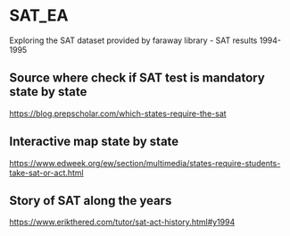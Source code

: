 # SAT_EA
Exploring the SAT dataset provided by faraway library - SAT results 1994-1995

## Source where check if SAT test is mandatory state by state
https://blog.prepscholar.com/which-states-require-the-sat

## Interactive map state by state
https://www.edweek.org/ew/section/multimedia/states-require-students-take-sat-or-act.html

## Story of SAT along the years
https://www.erikthered.com/tutor/sat-act-history.html#y1994


